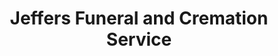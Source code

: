 ---
title: "Jeffers Funeral and Cremation Service"
url: /greeneville/jeffers-funeral-and-cremation-service/
shop: Bestattungen
---